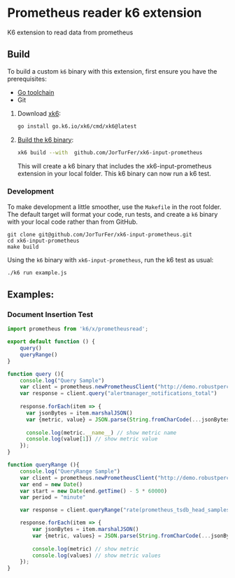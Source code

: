 # Prometheus reader k6 extension

K6 extension to read data from prometheus

## Build

To build a custom `k6` binary with this extension, first ensure you have the prerequisites:

- [Go toolchain](https://go101.org/article/go-toolchain.html)
- Git

1. Download [xk6](https://github.com/grafana/xk6):

    ```bash
    go install go.k6.io/xk6/cmd/xk6@latest
    ```

2. [Build the k6 binary](https://github.com/grafana/xk6#command-usage):

    ```bash
    xk6 build --with  github.com/JorTurFer/xk6-input-prometheus
    ```

   This will create a k6 binary that includes the xk6-input-prometheus extension in your local folder. This k6 binary can now run a k6 test.

### Development
To make development a little smoother, use the `Makefile` in the root folder. The default target will format your code, run tests, and create a `k6` binary with your local code rather than from GitHub.

```shell
git clone git@github.com/JorTurFer/xk6-input-prometheus.git
cd xk6-input-prometheus
make build
```

Using the `k6` binary with `xk6-input-prometheus`, run the k6 test as usual:

```bash
./k6 run example.js

```

## Examples: 

### Document Insertion Test
```js
import prometheus from 'k6/x/prometheusread';

export default function () {
    query()
    queryRange()
}

function query (){
    console.log("Query Sample")
    var client = prometheus.newPrometheusClient("http://demo.robustperception.io:9090", "user", "password")
    var response = client.query("alertmanager_notifications_total")
    
    response.forEach(item => {   
      var jsonBytes = item.marshalJSON()
      var {metric, value} = JSON.parse(String.fromCharCode(...jsonBytes))
  
      console.log(metric.__name__) // show metric name
      console.log(value[1]) // show metric value
    });
}

function queryRange (){
    console.log("QueryRange Sample")
    var client = prometheus.newPrometheusClient("http://demo.robustperception.io:9090", "user", "password")
    var end = new Date()
    var start = new Date(end.getTime() - 5 * 60000)
    var period = "minute"

    var response = client.queryRange("rate(prometheus_tsdb_head_samples_appended_total[5m])", start.toISOString(), end.toISOString(), period)

    response.forEach(item => {   
        var jsonBytes = item.marshalJSON()
        var {metric, values} = JSON.parse(String.fromCharCode(...jsonBytes))
    
        console.log(metric) // show metric
        console.log(values) // show metric values
    });
}

```
